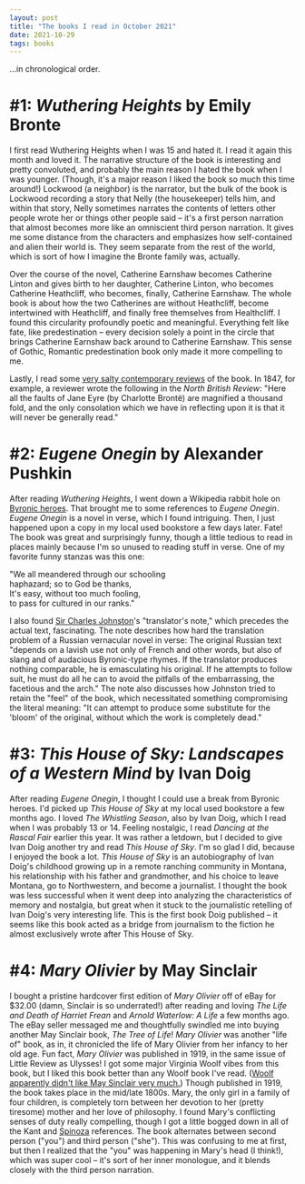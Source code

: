 ```yaml
---
layout: post
title: "The books I read in October 2021"
date: 2021-10-29
tags: books
---
```


...in chronological order.

# #1: *Wuthering Heights* by Emily Bronte 

I first read Wuthering Heights when I was 15 and hated it. I read it again this month and loved it. The narrative structure of the book is interesting and pretty convoluted, and probably the main reason I hated the book when I was younger. (Though, it's a major reason I liked the book so much this time around!) Lockwood (a neighbor) is the narrator, but the bulk of the book is Lockwood recording a story that Nelly (the housekeeper) tells him, and within that story, Nelly sometimes narrates the contents of letters other people wrote her or things other people said – it's a first person narration that almost becomes more like an omniscient third person narration. It gives me some distance from the characters and emphasizes how self-contained and alien their world is. They seem separate from the rest of the world, which is sort of how I imagine the Bronte family was, actually.

Over the course of the novel, Catherine Earnshaw becomes Catherine Linton and gives birth to her daughter, Catherine Linton, who becomes Catherine Heathcliff, who becomes, finally, Catherine Earnshaw. The whole book is about how the two Catherines are without Heathcliff, become intertwined with Heathcliff, and finally free themselves from Healthcliff. I found this circularity profoundly poetic and meaningful. Everything felt like fate, like predestination – every decision solely a point in the circle that brings Catherine Earnshaw back around to Catherine Earnshaw. This sense of Gothic, Romantic predestination book only made it more compelling to me.

Lastly, I read some [very salty contemporary reviews](https://wuthering-heights.co.uk/reviews) of the book. In 1847, for example, a reviewer wrote the following in the *North British Review*: "Here all the faults of Jane Eyre (by Charlotte Brontë) are magnified a thousand fold, and the only consolation which we have in reflecting upon it is that it will never be generally read."

# #2: *Eugene Onegin* by Alexander Pushkin

After reading *Wuthering Heights*, I went down a Wikipedia rabbit hole on [Byronic heroes](https://en.wikipedia.org/wiki/Byronic_hero). That brought me to some references to *Eugene Onegin*. *Eugene Onegin* is a novel in verse, which I found intriguing. Then, I just happened upon a copy in my local used bookstore a few days later. Fate! The book was great and surprisingly funny, though a little tedious to read in places mainly because I'm so unused to reading stuff in verse. One of my favorite funny stanzas was this one:

"We all meandered through our schooling  
haphazard; so to God be thanks,  
It's easy, without too much fooling,  
to pass for cultured in our ranks."

I also found [Sir Charles Johnston](https://en.wikipedia.org/wiki/Charles_Johnston_(diplomat))'s "translator's note," which precedes the actual text, fascinating. The note describes how hard the translation problem of a Russian vernacular novel in verse: The original Russian text "depends on a lavish use not only of French and other words, but also of slang and of audacious Byronic-type rhymes. If the translator produces nothing comparable, he is emasculating his original. If he attempts to follow suit, he must do all he can to avoid the pitfalls of the embarrassing, the facetious and the arch." The note also discusses how Johnston tried to retain the "feel" of the book, which necessitated something compromising the literal meaning: "It can attempt to produce some substitute for the 'bloom' of the original, without which the work is completely dead."

# #3: *This House of Sky: Landscapes of a Western Mind* by Ivan Doig

After reading *Eugene Onegin*, I thought I could use a break from Byronic heroes. I'd picked up *This House of Sky* at my local used bookstore a few months ago. I loved *The Whistling Season*, also by Ivan Doig, which I read when I was probably 13 or 14. Feeling nostalgic, I read *Dancing at the Rascal Fair* earlier this year. It was rather a letdown, but I decided to give Ivan Doig another try and read *This House of Sky*. I'm so glad I did, because I enjoyed the book a lot. *This House of Sky* is an autobiography of Ivan Doig's childhood growing up in a remote ranching community in Montana, his relationship with his father and grandmother, and his choice to leave Montana, go to Northwestern, and become a journalist. I thought the book was less successful when it went deep into analyzing the characteristics of memory and nostalgia, but great when it stuck to the journalistic retelling of Ivan Doig's very interesting life. This is the first book Doig published – it seems like this book acted as a bridge from journalism to the fiction he almost exclusively wrote after This House of Sky.

# #4: *Mary Olivier* by May Sinclair

I bought a pristine hardcover first edition of *Mary Olivier* off of eBay for $32.00 (damn, Sinclair is so underrated!) after reading and loving *The Life and Death of Harriet Frean* and *Arnold Waterlow: A Life* a few months ago. The eBay seller messaged me and thoughtfully swindled me into buying another May Sinclair book, *The Tree of Life*! *Mary Olivier* was another "life of" book, as in, it chronicled the life of Mary Olivier from her infancy to her old age. Fun fact, *Mary Olivier* was published in 1919, in the same issue of Little Review as Ulysses! I got some major Virginia Woolf vibes from this book, but I liked this book better than any Woolf book I've read. ([Woolf apparently didn't like May Sinclair very much.](https://scholarworks.wm.edu/cgi/viewcontent.cgi?article=1019&context=asbookchapters)) Though published in 1919, the book takes place in the mid/late 1800s. Mary, the only girl in a family of four children, is completely torn between her devotion to her (pretty tiresome) mother and her love of philosophy. I found Mary's conflicting senses of duty really compelling, though I got a little bogged down in all of the Kant and [Spinoza](https://en.wikipedia.org/wiki/Baruch_Spinoza) references. The book alternates between second person ("you") and third person ("she"). This was confusing to me at first, but then I realized that the "you" was happening in Mary's head (I think!), which was super cool – it's sort of her inner monologue, and it blends closely with the third person narration.

<script data-goatcounter="https://dlog.goatcounter.com/count"
        async src="//gc.zgo.at/count.js"></script>